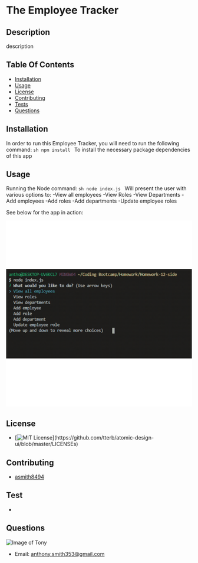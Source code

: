 # The Employee Tracker


## Description
description


## Table Of Contents
* [Installation](#installation)
* [Usage](#usage)
* [License](#license)
* [Contributing](#contributing)
* [Tests](#tests)
* [Questions](#questions)

## Installation
In order to run this Employee Tracker, you will need to run the following command:
``sh
npm install
``
To install the necessary package dependencies of this app


## Usage
Running the Node command:
``sh
node index.js
``
Will present the user with various options to:
-View all employees
-View Roles
-View Departments
-Add employees
-Add roles
-Add departments
-Update employee roles

See below for the app in action:

![Employee Tracker](assets/app.gif)


## License

* [![MIT License](https://img.shields.io/apm/l/atomic-design-ui.svg?)](https://github.com/tterb/atomic-design-ui/blob/master/LICENSEs)

## Contributing

* [asmith8494](http://github.com/asmith8494)

## Test

* 

## Questions
![Image of Tony]()
* Email: anthony.smith353@gmail.com



